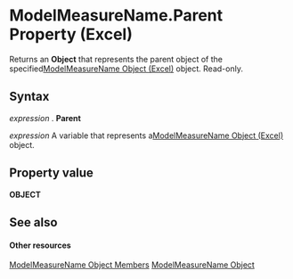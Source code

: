 
# ModelMeasureName.Parent Property (Excel)

Returns an  **Object** that represents the parent object of the specified[ModelMeasureName Object (Excel)](91151066-7217-d589-63c7-a21431671397.md) object. Read-only.


## Syntax

 _expression_ . **Parent**

 _expression_ A variable that represents a[ModelMeasureName Object (Excel)](91151066-7217-d589-63c7-a21431671397.md) object.


## Property value

 **OBJECT**


## See also


#### Other resources


[ModelMeasureName Object Members](64d9060d-6066-b06b-8cc5-f94efe591185.md)
[ModelMeasureName Object](91151066-7217-d589-63c7-a21431671397.md)
